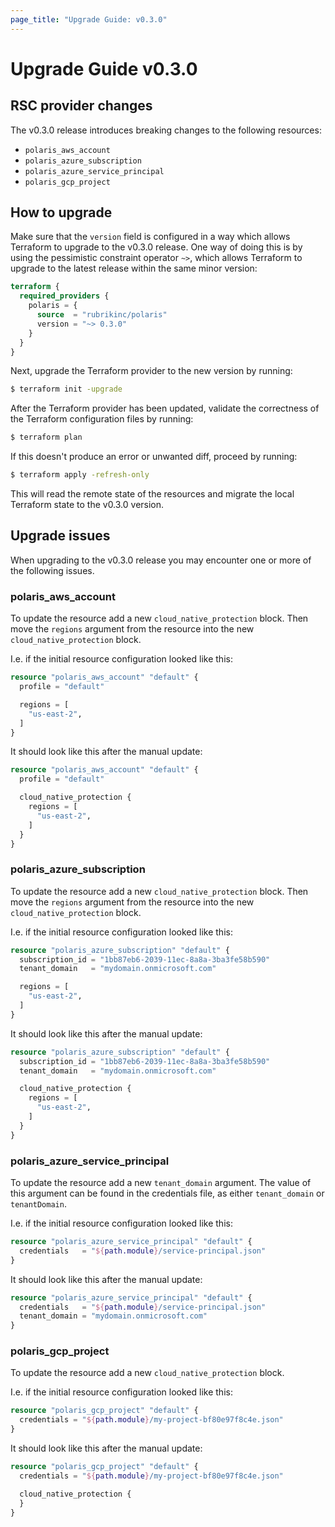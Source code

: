 ```yaml
---
page_title: "Upgrade Guide: v0.3.0"
---
```


# Upgrade Guide v0.3.0

## RSC provider changes
The v0.3.0 release introduces breaking changes to the following resources:
* `polaris_aws_account`
* `polaris_azure_subscription`
* `polaris_azure_service_principal`
* `polaris_gcp_project`

## How to upgrade
Make sure that the `version` field is configured in a way which allows Terraform to upgrade to the v0.3.0 release. One
way of doing this is by using the pessimistic constraint operator `~>`, which allows Terraform to upgrade to the latest
release within the same minor version:
```terraform
terraform {
  required_providers {
    polaris = {
      source  = "rubrikinc/polaris"
      version = "~> 0.3.0"
    }
  }
}
```
Next, upgrade the Terraform provider to the new version by running:
```bash
$ terraform init -upgrade
```
After the Terraform provider has been updated, validate the correctness of the Terraform configuration files by running:
```bash
$ terraform plan
```
If this doesn't produce an error or unwanted diff, proceed by running:
```bash
$ terraform apply -refresh-only
```
This will read the remote state of the resources and migrate the local Terraform state to the v0.3.0 version.

## Upgrade issues
When upgrading to the v0.3.0 release you may encounter one or more of the following issues.

### polaris_aws_account
To update the resource add a new `cloud_native_protection` block. Then move the `regions` argument from the resource
into the new `cloud_native_protection` block.

I.e. if the initial resource configuration looked like this:
```terraform
resource "polaris_aws_account" "default" {
  profile = "default"

  regions = [
    "us-east-2",
  ]
}
```

It should look like this after the manual update:
```terraform
resource "polaris_aws_account" "default" {
  profile = "default"

  cloud_native_protection {
    regions = [
      "us-east-2",
    ]
  }
}
```

### polaris_azure_subscription
To update the resource add a new `cloud_native_protection` block. Then move the `regions` argument from the resource
into the new `cloud_native_protection` block.

I.e. if the initial resource configuration looked like this:
```terraform
resource "polaris_azure_subscription" "default" {
  subscription_id = "1bb87eb6-2039-11ec-8a8a-3ba3fe58b590"
  tenant_domain   = "mydomain.onmicrosoft.com"

  regions = [
    "us-east-2",
  ]
}
```

It should look like this after the manual update:
```terraform
resource "polaris_azure_subscription" "default" {
  subscription_id = "1bb87eb6-2039-11ec-8a8a-3ba3fe58b590"
  tenant_domain   = "mydomain.onmicrosoft.com"

  cloud_native_protection {
    regions = [
      "us-east-2",
    ]
  }
}
```

### polaris_azure_service_principal
To update the resource add a new `tenant_domain` argument. The value of this argument can be found in the credentials
file, as either `tenant_domain` or `tenantDomain`.

I.e. if the initial resource configuration looked like this:
```terraform
resource "polaris_azure_service_principal" "default" {
  credentials   = "${path.module}/service-principal.json"
}
```

It should look like this after the manual update:
```terraform
resource "polaris_azure_service_principal" "default" {
  credentials   = "${path.module}/service-principal.json"
  tenant_domain = "mydomain.onmicrosoft.com"
}
```

### polaris_gcp_project
To update the resource add a new `cloud_native_protection` block.

I.e. if the initial resource configuration looked like this:
```terraform
resource "polaris_gcp_project" "default" {
  credentials = "${path.module}/my-project-bf80e97f8c4e.json"
}
```

It should look like this after the manual update:
```terraform
resource "polaris_gcp_project" "default" {
  credentials = "${path.module}/my-project-bf80e97f8c4e.json"

  cloud_native_protection {
  }
}
```
